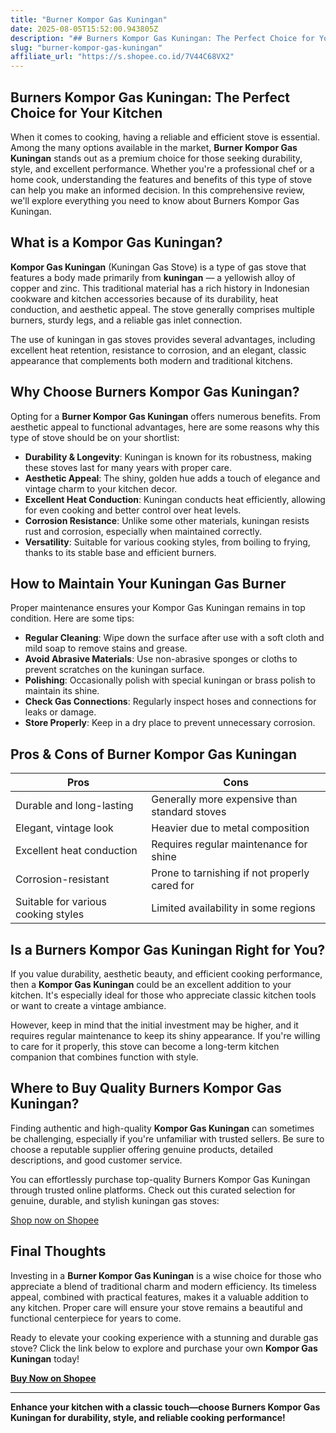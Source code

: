 ```yaml
---
title: "Burner Kompor Gas Kuningan"
date: 2025-08-05T15:52:00.943805Z
description: "## Burners Kompor Gas Kuningan: The Perfect Choice for Your Kitchen..."
slug: "burner-kompor-gas-kuningan"
affiliate_url: "https://s.shopee.co.id/7V44C68VX2"
---
```

## Burners Kompor Gas Kuningan: The Perfect Choice for Your Kitchen

When it comes to cooking, having a reliable and efficient stove is essential. Among the many options available in the market, **Burner Kompor Gas Kuningan** stands out as a premium choice for those seeking durability, style, and excellent performance. Whether you're a professional chef or a home cook, understanding the features and benefits of this type of stove can help you make an informed decision. In this comprehensive review, we'll explore everything you need to know about Burners Kompor Gas Kuningan.

## What is a Kompor Gas Kuningan?

**Kompor Gas Kuningan** (Kuningan Gas Stove) is a type of gas stove that features a body made primarily from **kuningan** — a yellowish alloy of copper and zinc. This traditional material has a rich history in Indonesian cookware and kitchen accessories because of its durability, heat conduction, and aesthetic appeal. The stove generally comprises multiple burners, sturdy legs, and a reliable gas inlet connection.

The use of kuningan in gas stoves provides several advantages, including excellent heat retention, resistance to corrosion, and an elegant, classic appearance that complements both modern and traditional kitchens.

## Why Choose Burners Kompor Gas Kuningan?

Opting for a **Burner Kompor Gas Kuningan** offers numerous benefits. From aesthetic appeal to functional advantages, here are some reasons why this type of stove should be on your shortlist:

- **Durability & Longevity**: Kuningan is known for its robustness, making these stoves last for many years with proper care.
- **Aesthetic Appeal**: The shiny, golden hue adds a touch of elegance and vintage charm to your kitchen decor.
- **Excellent Heat Conduction**: Kuningan conducts heat efficiently, allowing for even cooking and better control over heat levels.
- **Corrosion Resistance**: Unlike some other materials, kuningan resists rust and corrosion, especially when maintained correctly.
- **Versatility**: Suitable for various cooking styles, from boiling to frying, thanks to its stable base and efficient burners.

## How to Maintain Your Kuningan Gas Burner

Proper maintenance ensures your Kompor Gas Kuningan remains in top condition. Here are some tips:

- **Regular Cleaning**: Wipe down the surface after use with a soft cloth and mild soap to remove stains and grease.
- **Avoid Abrasive Materials**: Use non-abrasive sponges or cloths to prevent scratches on the kuningan surface.
- **Polishing**: Occasionally polish with special kuningan or brass polish to maintain its shine.
- **Check Gas Connections**: Regularly inspect hoses and connections for leaks or damage.
- **Store Properly**: Keep in a dry place to prevent unnecessary corrosion.

## Pros & Cons of Burner Kompor Gas Kuningan

| Pros                              | Cons                                 |
|----------------------------------|-------------------------------------|
| Durable and long-lasting       | Generally more expensive than standard stoves |
| Elegant, vintage look           | Heavier due to metal composition  |
| Excellent heat conduction       | Requires regular maintenance for shine |
| Corrosion-resistant             | Prone to tarnishing if not properly cared for |
| Suitable for various cooking styles | Limited availability in some regions |

## Is a Burners Kompor Gas Kuningan Right for You?

If you value durability, aesthetic beauty, and efficient cooking performance, then a **Kompor Gas Kuningan** could be an excellent addition to your kitchen. It's especially ideal for those who appreciate classic kitchen tools or want to create a vintage ambiance.

However, keep in mind that the initial investment may be higher, and it requires regular maintenance to keep its shiny appearance. If you're willing to care for it properly, this stove can become a long-term kitchen companion that combines function with style.

## Where to Buy Quality Burners Kompor Gas Kuningan?

Finding authentic and high-quality **Kompor Gas Kuningan** can sometimes be challenging, especially if you're unfamiliar with trusted sellers. Be sure to choose a reputable supplier offering genuine products, detailed descriptions, and good customer service.

You can effortlessly purchase top-quality Burners Kompor Gas Kuningan through trusted online platforms. Check out this curated selection for genuine, durable, and stylish kuningan gas stoves:

[Shop now on Shopee](https://s.shopee.co.id/7V44C68VX2)

## Final Thoughts

Investing in a **Burner Kompor Gas Kuningan** is a wise choice for those who appreciate a blend of traditional charm and modern efficiency. Its timeless appeal, combined with practical features, makes it a valuable addition to any kitchen. Proper care will ensure your stove remains a beautiful and functional centerpiece for years to come.

Ready to elevate your cooking experience with a stunning and durable gas stove? Click the link below to explore and purchase your own **Kompor Gas Kuningan** today!

**[Buy Now on Shopee](https://s.shopee.co.id/7V44C68VX2)**

---
**Enhance your kitchen with a classic touch—choose Burners Kompor Gas Kuningan for durability, style, and reliable cooking performance!**